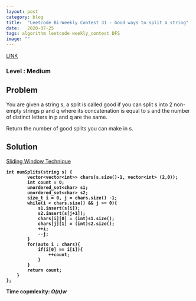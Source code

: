 ```yaml
---
layout: post
category: blog
title:  "Leetcode Bi-Weekly Contest 31 - Good ways to split a string"
date:   2020-07-25
tags: algorithm leetcode weekly_contest DFS
image: ""
---
```


<a href = "https://leetcode.com/problems/number-of-good-ways-to-split-a-string/submissions/">LINK</a>

### Level : Medium

## Problem
You are given a string s, a split is called good if you can split s into 2 non-empty strings p and q where its concatenation is equal to s and the number of distinct letters in p and q are the same.

Return the number of good splits you can make in s.

## Solution
<a href="/sliding-window/">Sliding Window Technique</a>
<pre><code><strong>int numSplits(string s) {
        vector&lt;vector&lt;int&gt;&gt; chars(s.size()-1, vector&lt;int&gt; (2,0));
        int count = 0;
        unordered_set&lt;char&gt; s1;
        unordered_set&lt;char&gt; s2;
        size_t i = 0, j = chars.size() -1;
        while(i < chars.size() && j >= 0){
            s1.insert(s[i]);
            s2.insert(s[j+1]);
            chars[i][0] = (int)s1.size();
            chars[j][1] = (int)s2.size();
            ++i;
            --j;
        }
        for(auto i : chars){
            if(i[0] == i[1]){
                ++count;
            }
        }
        return count;
    }
};</strong></code></pre>
<strong>Time copmlexity: <i>O(n)w</i></strong>
